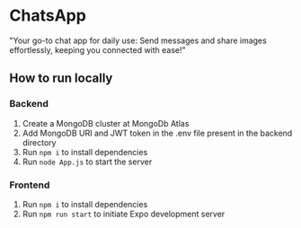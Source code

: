 # ChatsApp

"Your go-to chat app for daily use: Send messages and share images effortlessly, keeping you connected with ease!"


## How to run locally

### Backend

1. Create a MongoDB cluster at MongoDb Atlas
2. Add MongoDB URI and JWT token in the .env file present in the backend directory
3. Run `npm i` to install dependencies
5. Run `node App.js` to start the server

### Frontend

1. Run `npm i` to install dependencies
2. Run `npm run start` to initiate Expo development server


